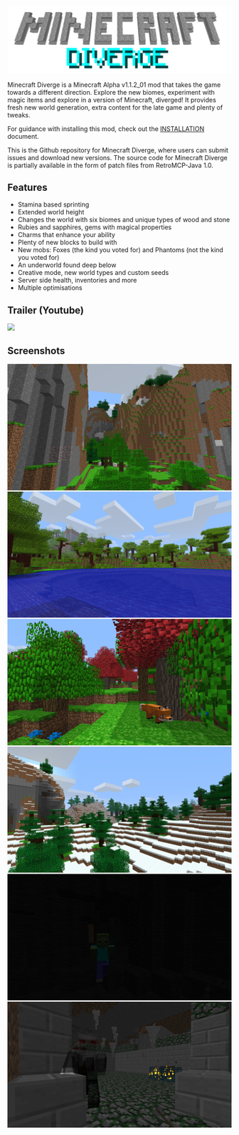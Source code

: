 <p align="center">
    <img src="mcdiverge-logo.png">
</p>

Minecraft Diverge is a Minecraft Alpha v1.1.2_01 mod that takes the game towards a different direction. Explore the new biomes, experiment with magic items and explore in a version of Minecraft, diverged! It provides fresh new world generation, extra content for the late game and plenty of tweaks.

For guidance with installing this mod, check out the [INSTALLATION](INSTALLATION.md) document.

This is the Github repository for Minecraft Diverge, where users can submit issues and download new versions. The source code for Minecraft Diverge is partially available in the form of patch files from RetroMCP-Java 1.0.

## Features
- Stamina based sprinting
- Extended world height
- Changes the world with six biomes and unique types of wood and stone
- Rubies and sapphires, gems with magical properties
- Charms that enhance your ability
- Plenty of new blocks to build with
- New mobs: Foxes (the kind you voted for) and Phantoms (not the kind you voted for)
- An underworld found deep below
- Creative mode, new world types and custom seeds
- Server side health, inventories and more
- Multiple optimisations

## Trailer (Youtube)
[![](https://img.youtube.com/vi/iyZVbCfVZU4/0.jpg)](https://youtu.be/iyZVbCfVZU4)

## Screenshots
![](img/screenshot0.png)
![](img/screenshot1.png)
![](img/screenshot2.png)
![](img/screenshot3.png)
![](img/screenshot4.png)
![](img/screenshot5.png)

